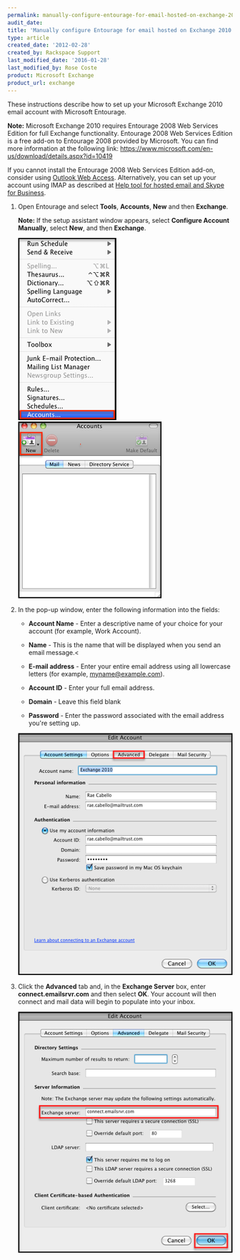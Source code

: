 ```yaml
---
permalink: manually-configure-entourage-for-email-hosted-on-exchange-2010/
audit_date:
title: 'Manually configure Entourage for email hosted on Exchange 2010'
type: article
created_date: '2012-02-28'
created_by: Rackspace Support
last_modified_date: '2016-01-28'
last_modified_by: Rose Coste
product: Microsoft Exchange
product_url: exchange
---
```


These instructions describe how to set up your Microsoft Exchange 2010
email account with Microsoft Entourage.

**Note:** Microsoft Exchange 2010 requires Entourage 2008 Web
Services Edition for full Exchange functionality. Entourage 2008 Web
Services Edition is a free add-on to Entourage 2008 provided by
Microsoft. You can find more information at the following
link: <https://www.microsoft.com/en-us/download/details.aspx?id=10419>

If you cannot install the Entourage 2008 Web
Services Edition add-on, consider using
[Outlook Web Access](/support/how-to/outlook-web-access-owa-for-exchange).
Alternatively, you can set up your account using IMAP as described at
[Help tool for hosted email and Skype for Business](/support/how-to/help-tool-for-hosted-email-and-skype-for-business).

1. Open Entourage and select **Tools**, **Accounts**, **New** and
   then **Exchange**.

   **Note:** If the setup assistant window appears, select **Configure Account
   Manually**, select **New**, and then **Exchange**.

   ![](EAEntourage2008EWSExchange.png)
   ![](EAEntourage2008EWSExchange2.png)

2. In the pop-up window, enter the following information into the
   fields:

   - **Account Name** - Enter a descriptive name of your
     choice for your account (for example, Work Account).

   - **Name** - This is the name that will be displayed
     when you send an email message.<

   - **E-mail address** - Enter your entire email
     address using all lowercase letters (for example,
     myname@example.com).

   - **Account ID** - Enter your full email address.

   - **Domain** - Leave this field blank

   - **Password** - Enter the password associated with
    the email address you're setting up.

   ![](Exchange2010Entourage.png)

3. Click the **Advanced** tab and, in the **Exchange
   Server** box, enter **connect.emailsrvr.com** and then select **OK**.
   Your account will then connect and mail data will begin to populate into
   your inbox.

   ![](Exchange2010Entourage2.png)
